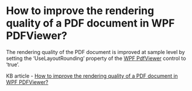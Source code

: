 # How to improve the rendering quality of a PDF document in WPF PDFViewer?

The rendering quality of the PDF document is improved at sample level by setting the ‘UseLayoutRounding’ property of the [WPF PdfViewer](https://www.syncfusion.com/wpf-controls/pdf-viewer) control to ‘true’.

KB article - [How to improve the rendering quality of a PDF document in WPF PDFViewer?](https://www.syncfusion.com/kb/9346/how-to-improve-the-rendering-quality-of-a-pdf-document-in-wpf-pdfviewer)
